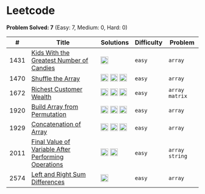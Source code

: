 # Leetcode

**Problem Solved: 7** (Easy: 7, Medium: 0, Hard: 0)

| # | Title | Solutions | Difficulty | Problem |
| - | - | - | - | - |
| 1431 | [Kids With the Greatest Number of Candies](https://leetcode.com/problems/kids-with-the-greatest-number-of-candies/) | <a href="Easy/Array/01431_kids-with-the-greatest-number-of-candies/README.md"> <img src="https://cdn.jsdelivr.net/gh/devicons/devicon/icons/cplusplus/cplusplus-original.svg" width="20" height="20"></a> | `easy` | `array` |
| 1470 | [Shuffle the Array](https://leetcode.com/problems/shuffle-the-array/) | <a href="Easy/Array/01470_shuffle-the-array/README.md"> <img src="https://cdn.jsdelivr.net/gh/devicons/devicon/icons/cplusplus/cplusplus-original.svg" width="20" height="20"></a> <a href="Easy/Array/01470_shuffle-the-array/README.md"> <img src="https://cdn.jsdelivr.net/gh/devicons/devicon/icons/javascript/javascript-original.svg" width="20" height="20"></a> <a href="Easy/Array/01470_shuffle-the-array/README.md"> <img src="https://cdn.jsdelivr.net/gh/devicons/devicon/icons/go/go-original.svg" width="20" height="20"></a> | `easy` | `array` |
| 1672 | [Richest Customer Wealth](https://leetcode.com/problems/richest-customer-wealth/) | <a href="Easy/Array/01672_richest-customer-wealth/README.md"> <img src="https://cdn.jsdelivr.net/gh/devicons/devicon/icons/cplusplus/cplusplus-original.svg" width="20" height="20"></a> <a href="Easy/Array/01672_richest-customer-wealth/README.md"> <img src="https://cdn.jsdelivr.net/gh/devicons/devicon/icons/javascript/javascript-original.svg" width="20" height="20"></a> <a href="Easy/Array/01672_richest-customer-wealth/README.md"> <img src="https://cdn.jsdelivr.net/gh/devicons/devicon/icons/go/go-original.svg" width="20" height="20"></a> | `easy` | `array` `matrix` |
| 1920 | [Build Array from Permutation](https://leetcode.com/problems/build-array-from-permutation/) | <a href="Easy/Array/01920_build-array-from-permutation/README.md"> <img src="https://cdn.jsdelivr.net/gh/devicons/devicon/icons/cplusplus/cplusplus-original.svg" width="20" height="20"></a> <a href="Easy/Array/01920_build-array-from-permutation/README.md"> <img src="https://cdn.jsdelivr.net/gh/devicons/devicon/icons/javascript/javascript-original.svg" width="20" height="20"></a> <a href="Easy/Array/01920_build-array-from-permutation/README.md"> <img src="https://cdn.jsdelivr.net/gh/devicons/devicon/icons/go/go-original.svg" width="20" height="20"></a> | `easy` | `array` |
| 1929 | [Concatenation of Array](https://leetcode.com/problems/concatenation-of-array/) | <a href="Easy/Array/01929_concatenation-of-array/READNE.md"> <img src="https://cdn.jsdelivr.net/gh/devicons/devicon/icons/cplusplus/cplusplus-original.svg" width="20" height="20"></a> <a href="Easy/Array/01929_concatenation-of-array/READNE.md"> <img src="https://cdn.jsdelivr.net/gh/devicons/devicon/icons/javascript/javascript-original.svg" width="20" height="20"></a> <a href="Easy/Array/01929_concatenation-of-array/READNE.md"> <img src="https://cdn.jsdelivr.net/gh/devicons/devicon/icons/go/go-original.svg" width="20" height="20"></a> | `easy` | `array` |
| 2011 | [Final Value of Variable After Performing Operations](https://leetcode.com/problems/final-value-of-variable-after-performing-operations/) | <a href="Easy/Array/02011_final-value-of-variable-after-performing-operations/README.md"> <img src="https://cdn.jsdelivr.net/gh/devicons/devicon/icons/cplusplus/cplusplus-original.svg" width="20" height="20"></a> <a href="Easy/Array/02011_final-value-of-variable-after-performing-operations/README.md"> <img src="https://cdn.jsdelivr.net/gh/devicons/devicon/icons/javascript/javascript-original.svg" width="20" height="20"></a> | `easy` | `array` `string` |
| 2574 | [Left and Right Sum Differences](https://leetcode.com/problems/left-and-right-sum-differences/) | <a href="Easy/Array/02574-left-and-right-sum-differences/README.md"> <img src="https://cdn.jsdelivr.net/gh/devicons/devicon/icons/cplusplus/cplusplus-original.svg" width="20" height="20"></a> | `easy` | `array` |
